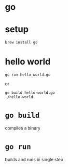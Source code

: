 # go

# setup

`brew install go`

# hello world

`go run hello-world.go`

or

```
go build hello-world.go
./hello-world
```

# `go build`

compiles a binary

# `go run`

builds and runs in single step
